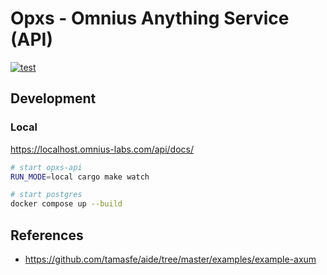 # Opxs - Omnius Anything Service (API)
[![test](https://github.com/omnius-labs/opxs-api/actions/workflows/test.yml/badge.svg)](https://github.com/omnius-labs/opxs-api/actions/workflows/test.yml)

## Development

### Local

https://localhost.omnius-labs.com/api/docs/

```sh
# start opxs-api
RUN_MODE=local cargo make watch
```

```sh
# start postgres
docker compose up --build
```

## References
- https://github.com/tamasfe/aide/tree/master/examples/example-axum
